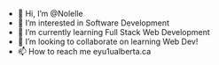 - 👋 Hi, I’m @Nolelle
- 👀 I’m interested in Software Development
- 🌱 I’m currently learning Full Stack Web Development
- 💞️ I’m looking to collaborate on learning Web Dev!
- 📫 How to reach me eyu1ualberta.ca

<!---
Nolelle/Nolelle is a ✨ special ✨ repository because its `README.md` (this file) appears on your GitHub profile.
You can click the Preview link to take a look at your changes.
--->
